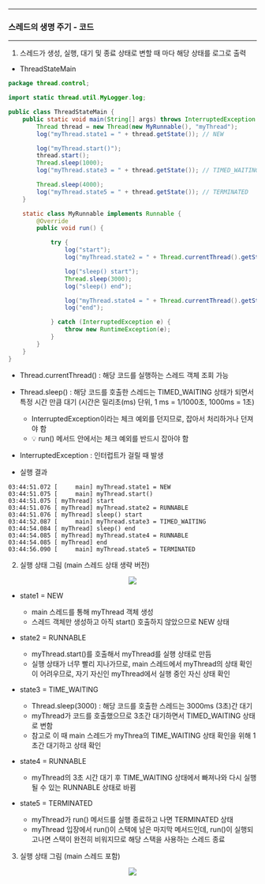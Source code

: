 -----
### 스레드의 생명 주기 - 코드
-----
1. 스레드가 생성, 실행, 대기 및 종료 상태로 변할 때 마다 해당 상태를 로그로 출력
  - ThreadStateMain
```java
package thread.control;

import static thread.util.MyLogger.log;

public class ThreadStateMain {
    public static void main(String[] args) throws InterruptedException {
        Thread thread = new Thread(new MyRunnable(), "myThread");
        log("myThread.state1 = " + thread.getState()); // NEW

        log("myThread.start()");
        thread.start();
        Thread.sleep(1000);
        log("myThread.state3 = " + thread.getState()); // TIMED_WAITING

        Thread.sleep(4000);
        log("myThread.state5 = " + thread.getState()); // TERMINATED
    }

    static class MyRunnable implements Runnable {
        @Override
        public void run() {

            try {
                log("start");
                log("myThread.state2 = " + Thread.currentThread().getState()); // RUNNABLE

                log("sleep() start");
                Thread.sleep(3000);
                log("sleep() end");

                log("myThread.state4 = " + Thread.currentThread().getState()); // RUNNABLE
                log("end");

            } catch (InterruptedException e) {
                throw new RuntimeException(e);
            }
        }
    }
}
```
  - Thread.currentThread() : 해당 코드를 실행하는 스레드 객체 조회 가능
  - Thread.sleep() : 해당 코드를 호출한 스레드는 TIMED_WAITING 상태가 되면서 특정 시간 만큼 대기 (시간은 밀리초(ms) 단위, 1 ms = 1/1000초, 1000ms = 1초)
    + InterruptedException이라는 체크 예외를 던지므로, 잡아서 처리하거나 던져야 함
    + 💡 run() 메서드 안에서는 체크 예외를 반드시 잡아야 함
  - InterruptedException : 인터럽트가 걸릴 때 발생

  - 실행 결과
```
03:44:51.072 [     main] myThread.state1 = NEW
03:44:51.075 [     main] myThread.start()
03:44:51.075 [ myThread] start
03:44:51.076 [ myThread] myThread.state2 = RUNNABLE
03:44:51.076 [ myThread] sleep() start
03:44:52.087 [     main] myThread.state3 = TIMED_WAITING
03:44:54.084 [ myThread] sleep() end
03:44:54.085 [ myThread] myThread.state4 = RUNNABLE
03:44:54.085 [ myThread] end
03:44:56.090 [     main] myThread.state5 = TERMINATED
```

2. 실행 상태 그림 (main 스레드 상태 생략 버전)
<div align="center">
<img src="https://github.com/user-attachments/assets/cfe819a0-db0f-4030-9a9a-a4d7ac3e2501">
</div>

  - state1 = NEW
    + main 스레드를 통해 myThread 객체 생성
    + 스레드 객체만 생성하고 아직 start() 호출하지 않았으므로 NEW 상태

  - state2 = RUNNABLE
    + myThread.start()를 호출해서 myThread를 실행 상태로 만듬
    + 실행 상태가 너무 빨리 지나가므로, main 스레드에서 myThread의 상태 확인이 어려우므로, 자기 자신인 myThread에서 실행 중인 자신 상태 확인

  - state3 = TIME_WAITING
    + Thread.sleep(3000) : 해당 코드를 호출한 스레드는 3000ms (3초)간 대기
    + myThread가 코드를 호출했으므로 3초간 대기하면서 TIMED_WAITING 상태로 변함
    + 참고로 이 때 main 스레드가 myThrea의 TIME_WAITING 상태 확인을 위해 1초간 대기하고 상태 확인

  - state4 = RUNNABLE
    + myThread의 3초 시간 대기 후 TIME_WAITING 상태에서 빠져나와 다시 실행될 수 있는 RUNNABLE 상태로 바뀜

  - state5 = TERMINATED
    + myThread가 run() 메서드를 실행 종료하고 나면 TERMINATED 상태
    + myThread 입장에서 run()이 스택에 남은 마지막 메서드인데, run()이 실행되고나면 스택이 완전히 비워지므로 해당 스택을 사용하는 스레드 종료

3. 실행 상태 그림 (main 스레드 포함)
<div align="center">
<img src="https://github.com/user-attachments/assets/d43e236e-4ed8-46d4-952d-b5fbb24e935b">
</div>

